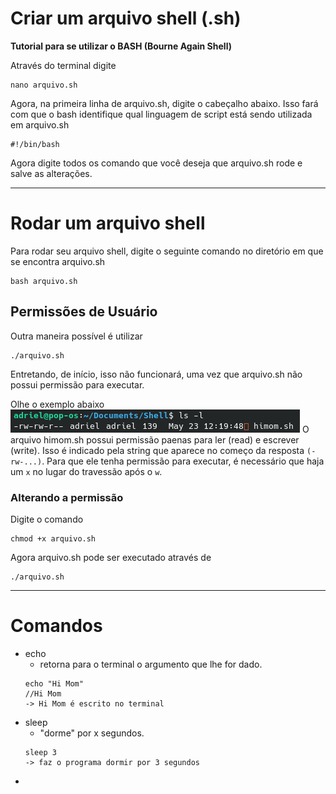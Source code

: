 # Criar um arquivo shell (.sh)
**Tutorial para se utilizar o BASH (Bourne Again Shell)**

Através do terminal digite
```
nano arquivo.sh
```
Agora, na primeira linha de arquivo.sh, digite o cabeçalho abaixo. Isso fará com que o bash identifique qual linguagem de script está sendo utilizada em arquivo.sh
```
#!/bin/bash
```
Agora digite todos os comando que você deseja que arquivo.sh rode e salve as alterações.

---
# Rodar um arquivo shell
Para rodar seu arquivo shell, digite o seguinte comando no diretório em que se encontra arquivo.sh

```
bash arquivo.sh
```
## Permissões de Usuário
Outra maneira possível é utilizar
```
./arquivo.sh
```
Entretando, de início, isso não funcionará, uma vez que arquivo.sh não possui permissão para executar.

Olhe o exemplo abaixo
![permissoes](permissoes.png)
O arquivo himom.sh possui permissão paenas para ler (read) e escrever (write). Isso é indicado pela string que aparece no começo da resposta `(-rw-...)`. Para que ele tenha permissão para executar, é necessário que haja um `x` no lugar do travessão após o `w`. 

### Alterando a permissão
Digite o comando
```
chmod +x arquivo.sh
```
Agora arquivo.sh pode ser executado através de 
```
./arquivo.sh
```

---
# Comandos

- echo
    - retorna para o terminal o argumento que lhe for dado.
    ```
    echo "Hi Mom"
    //Hi Mom
    -> Hi Mom é escrito no terminal
    ```
- sleep
    - "dorme" por x segundos.
    ```
    sleep 3
    -> faz o programa dormir por 3 segundos
    ```
- 